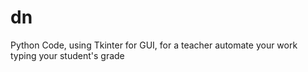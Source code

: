 # dn

Python Code, using Tkinter for GUI, for a teacher automate your work typing your student's grade
